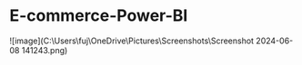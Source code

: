 # E-commerce-Power-BI

![image](C:\Users\fuj\OneDrive\Pictures\Screenshots\Screenshot 2024-06-08 141243.png)
